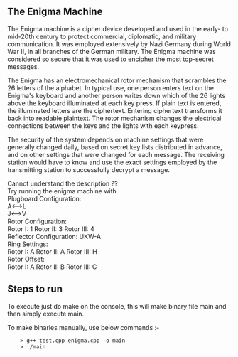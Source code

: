 ## The Enigma Machine
The Enigma machine is a cipher device developed and used in the early- to mid-20th century to protect commercial, diplomatic, and military communication. It was employed extensively by Nazi Germany during World War II, in all branches of the German military. The Enigma machine was considered so secure that it was used to encipher the most top-secret messages.

The Enigma has an electromechanical rotor mechanism that scrambles the 26 letters of the alphabet. In typical use, one person enters text on the Enigma's keyboard and another person writes down which of the 26 lights above the keyboard illuminated at each key press. If plain text is entered, the illuminated letters are the ciphertext. Entering ciphertext transforms it back into readable plaintext. The rotor mechanism changes the electrical connections between the keys and the lights with each keypress.

The security of the system depends on machine settings that were generally changed daily, based on secret key lists distributed in advance, and on other settings that were changed for each message. The receiving station would have to know and use the exact settings employed by the transmitting station to successfully decrypt a message.


Cannot understand the description ?? <br />
Try running the enigma machine with <br />
Plugboard Configuration: <br />
A<-->L<br />
J<-->V<br />
Rotor Configuration:<br />
Rotor I: 1  Rotor II: 3  Rotor III: 4<br />
Reflector Configuration: UKW-A<br />
Ring Settings:<br />
Rotor I: A  Rotor II: A  Rotor III: H<br />
Rotor Offset:<br />
Rotor I: A  Rotor II: B  Rotor III: C<br />

## Steps to run

To execute just do make on the console, this will make binary file main and then simply execute main.

To make binaries manually, use below commands :-
```
    > g++ test.cpp enigma.cpp -o main
    > ./main
```
